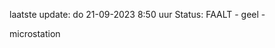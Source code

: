 laatste update: 
do 21-09-2023  8:50   uur 
Status: FAALT - geel - 
<div class="service Y">microstation</div>
